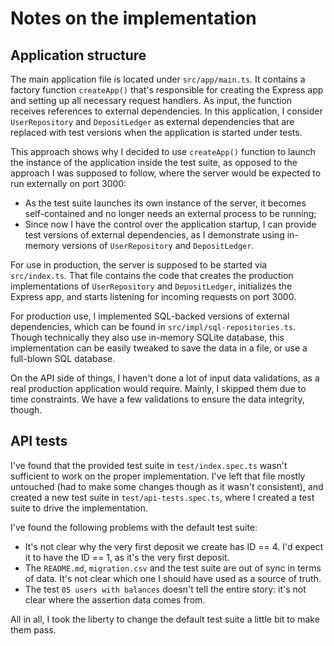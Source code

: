 # Notes on the implementation 

## Application structure 

The main application file is located under `src/app/main.ts`. It contains a factory function `createApp()` that's responsible for creating the Express app and setting up all necessary request handlers. As input, the function receives references to external dependencies. In this application, I consider `UserRepository` and `DepositLedger` as external dependencies that are replaced with test versions when the application is started under tests. 

This approach shows why I decided to use `createApp()` function to launch the instance of the application inside the test suite, as opposed to the approach I was supposed to follow, where the server would be expected to run externally on port 3000: 

- As the test suite launches its own instance of the server, it becomes self-contained and no longer needs an external process to be running; 
- Since now I have the control over the application startup, I can provide test versions of external dependencies, as I demonstrate using in-memory versions of `UserRepository` and `DepositLedger`. 

For use in production, the server is supposed to be started via `src/index.ts`. That file contains the code that creates the production implementations of `UserRepository` and `DepositLedger`, initializes the Express app, and starts listening for incoming requests on port 3000. 

For production use, I implemented SQL-backed versions of external dependencies, which can be found in `src/impl/sql-repositories.ts`. Though technically they also use in-memory SQLite database, this implementation can be easily tweaked to save the data in a file, or use a full-blown SQL database. 

On the API side of things, I haven't done a lot of input data validations, as a real production application would require. Mainly, I skipped them due to time constraints. We have a few validations to ensure the data integrity, though. 

## API tests

I've found that the provided test suite in `test/index.spec.ts` wasn't sufficient to work on the proper implementation. I've left that file mostly untouched (had to make some changes though as it wasn't consistent), and created a new test suite in `test/api-tests.spec.ts`, where I created a test suite to drive the implementation.

I've found the following problems with the default test suite: 

- It's not clear why the very first deposit we create has ID == 4. I'd expect it to have the ID == 1, as it's the very first deposit. 
- The `README.md`, `migration.csv` and the test suite are out of sync in terms of data. It's not clear which one I should have used as a source of truth. 
- The test `05 users with balances` doesn't tell the entire story: it's not clear where the assertion data comes from. 

All in all, I took the liberty to change the default test suite a little bit to make them pass. 



